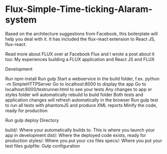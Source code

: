 # Flux-Simple-Time-ticking-Alaram-system
Based on the architecture suggestions from Facebook, this boilerplate will help you deal with it. It has included the flux-react extension to React JS, flux-react.

Read more about FLUX over at Facebook Flux and I wrote a post about it too: My experiences building a FLUX application and React JS and FLUX

Development

Run npm install
Run gulp
Start a webservice in the build folder, f.ex. python -m SimpleHTTPServer
Go to localhost:8000 to display the app
Go to localhost:8000/testrunner.html to see your tests
Any changes to app or styles folder will automatically rebuild to build folder
Both tests and application changes will refresh automatically in the browser
Run gulp test to run all tests with phantomJS and produce XML reports
Minify the code, ready for production

Run gulp deploy
Directory

build/: Where your automatically builds to. This is where you launch your app in development
dist/: Where the deployed code exists, ready for production
styles/: Where you put your css files
specs/: Where you put your test files
gulpfile: Gulp configuration
